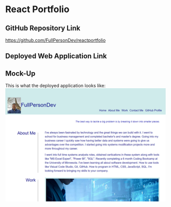 # React Portfolio

## GitHub Repository Link
https://github.com/FullPersonDev/reactportfolio

## Deployed Web Application Link

## Mock-Up

This is what the deployed application looks like:
![deployed webstie](./public/deployedWebsite.PNG)

